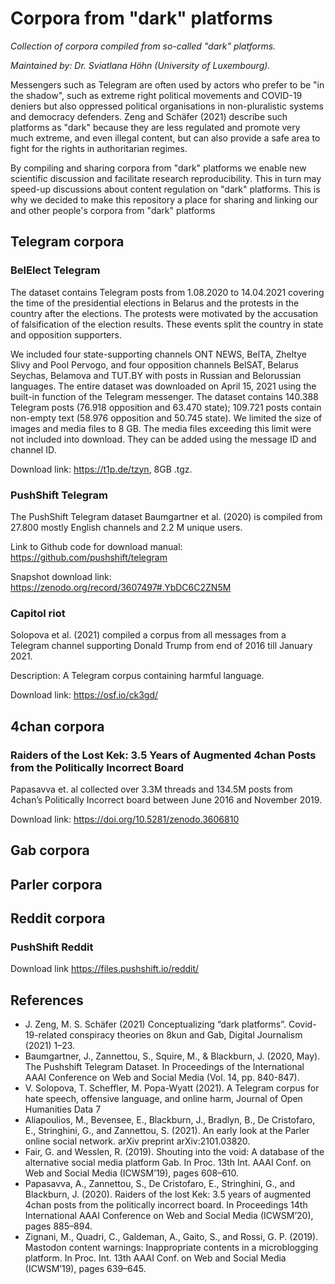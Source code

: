 # Corpora from "dark" platforms
*Collection of corpora compiled from so-called "dark" platforms.*

*Maintained by: Dr. Sviatlana Höhn (University of Luxembourg).*

Messengers such as Telegram are often used by actors who prefer to be "in the shadow", such as extreme right political movements and COVID-19 deniers but also oppressed political organisations in non-pluralistic systems and democracy defenders. Zeng and Schäfer (2021) describe such platforms as "dark" because they are less regulated and promote very much extreme, and even illegal content, but can also provide a safe area to fight for the rights in authoritarian regimes.

By compiling and sharing corpora from "dark" platforms we enable new scientific discussion and facilitate research reproducibility. This in turn may speed-up discussions about content regulation on "dark" platforms. This is why we decided to make this repository a place for sharing and linking our and other people's corpora from "dark" platforms

## Telegram corpora

### BelElect Telegram

The dataset contains Telegram posts from 1.08.2020 to 14.04.2021 covering the time of the presidential elections in Belarus and the protests in the country after the elections. The protests were motivated by the accusation of falsification of the election results. These events split the country in state  and opposition supporters. 

We included four state-supporting channels ONT NEWS, BelTA, Zheltye Slivy and Pool Pervogo, and four opposition channels BelSAT, Belarus Seychas, Belamova and TUT.BY with posts in Russian and Belorussian languages. The entire dataset was downloaded on April 15, 2021 using the built-in function of the Telegram messenger. The dataset contains 140.388 Telegram posts (76.918 opposition and 63.470 state); 109.721 posts contain non-empty text (58.976 opposition and 50.745 state). We limited the size of images and media files to 8 GB. The media files exceeding this limit were not included into download. They can be added using the message ID and channel ID.

Download link: https://t1p.de/tzyn, 8GB .tgz.

### PushShift Telegram
The PushShift Telegram dataset Baumgartner et al. (2020) is compiled from 27.800 mostly English channels and 2.2 M unique users.

Link to Github code for download manual: https://github.com/pushshift/telegram

Snapshot download link: https://zenodo.org/record/3607497#.YbDC6C2ZN5M

### Capitol riot
Solopova et al. (2021) compiled a corpus from all messages from a Telegram channel supporting Donald Trump from end of 2016 till January 2021.

Description: A Telegram corpus containing harmful language. 

Download link: https://osf.io/ck3gd/

## 4chan corpora

### Raiders of the Lost Kek: 3.5 Years of Augmented 4chan Posts from the Politically Incorrect Board

Papasavva et. al collected over 3.3M threads and 134.5M posts from 4chan’s Politically Incorrect board between June 2016 and November 2019.

Download link: https://doi.org/10.5281/zenodo.3606810

## Gab corpora

## Parler corpora

## Reddit corpora
### PushShift Reddit
Download link https://files.pushshift.io/reddit/

## References
* J. Zeng, M. S. Schäfer (2021) Conceptualizing “dark platforms”. Covid-19-related conspiracy theories on 8kun and Gab, Digital Journalism (2021) 1–23.
* Baumgartner, J., Zannettou, S., Squire, M., & Blackburn, J. (2020, May). The Pushshift Telegram Dataset. In Proceedings of the International AAAI Conference on Web and Social Media (Vol. 14, pp. 840-847).
* V. Solopova, T. Scheffler, M. Popa-Wyatt (2021). A Telegram corpus for hate speech, offensive language, and online harm, Journal of Open Humanities Data 7 
* Aliapoulios, M., Bevensee, E., Blackburn, J., Bradlyn, B., De Cristofaro, E., Stringhini, G., and Zannettou, S. (2021). An early look at the Parler online social
network. arXiv preprint arXiv:2101.03820.
* Fair, G. and Wesslen, R. (2019). Shouting into the void: A database of the alternative social media platform Gab. In Proc. 13th Int. AAAI Conf. on Web and Social Media (ICWSM’19), pages 608–610.
* Papasavva, A., Zannettou, S., De Cristofaro, E., Stringhini, G., and Blackburn, J. (2020). Raiders of the lost Kek: 3.5 years of augmented 4chan posts from the politically incorrect board. In Proceedings 14th International AAAI Conference on Web and Social Media (ICWSM’20), pages 885–894.
* Zignani, M., Quadri, C., Galdeman, A., Gaito, S., and Rossi, G. P. (2019). Mastodon content warnings: Inappropriate contents in a microblogging platform. In
Proc. Int. 13th AAAI Conf. on Web and Social Media (ICWSM’19), pages 639–645.



